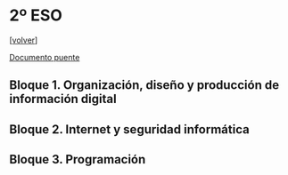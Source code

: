 # 2º ESO
[[volver](../README.md)]

[Documento puente](TIC_2n_ESO_DOC_PONT.pdf)

## Bloque 1. Organización, diseño y producción de información digital

## Bloque 2. Internet y seguridad informática

## Bloque 3. Programación


